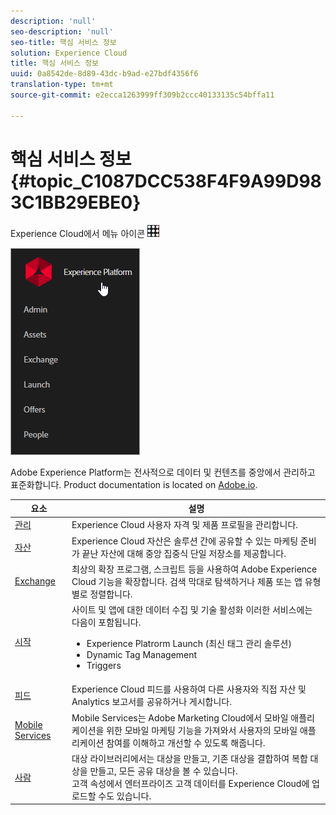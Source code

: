 ```yaml
---
description: 'null'
seo-description: 'null'
seo-title: 핵심 서비스 정보
solution: Experience Cloud
title: 핵심 서비스 정보
uuid: 0a8542de-8d89-43dc-b9ad-e27bdf4356f6
translation-type: tm+mt
source-git-commit: e2ecca1263999ff309b2ccc40133135c54bffa11

---
```



# 핵심 서비스 정보 {#topic_C1087DCC538F4F9A99D983C1BB29EBE0}

Experience Cloud에서 메뉴 아이콘 ![을 클릭하여 풀다운 메뉴에 액세스합니다.](assets/menu-icon.png)

![](assets/experience-cloud-core-services.png)

Adobe Experience Platform는 전사적으로 데이터 및 컨텐츠를 중앙에서 관리하고 표준화합니다. Product documentation is located on [Adobe.io](https://www.adobe.io/apis/experienceplatform/home/services.html).

| 요소 | 설명 |
|--- |--- |
| [관리](admin-getting-started/admin-getting-started.md) | Experience Cloud 사용자 자격 및 제품 프로필을 관리합니다. |
| [자산](experience-cloud-assets/experience-cloud-assets.md) | Experience Cloud 자산은 솔루션 간에 공유할 수 있는 마케팅 준비가 끝난 자산에 대해 중앙 집중식 단일 저장소를 제공합니다. |
| [Exchange](https://experiencecloud.adobeexchange.com/) | 최상의 확장 프로그램, 스크립트 등을 사용하여 Adobe Experience Cloud 기능을 확장합니다. 검색 막대로 탐색하거나 제품 또는 앱 유형별로 정렬합니다. |
| [시작](activation/activation.md) | 사이트 및 앱에 대한 데이터 수집 및 기술 활성화 이러한 서비스에는 다음이 포함됩니다.<ul><li>Experience Platrorm Launch (최신 태그 관리 솔루션)</li><li>Dynamic Tag Management</li><li>Triggers</li></ul> |
| [피드](feed.md) | Experience Cloud 피드를 사용하여 다른 사용자와 직접 자산 및 Analytics 보고서를 공유하거나 게시합니다. |
| [Mobile Services](https://marketing.adobe.com/resources/help/en_US/mobile/) | Mobile Services는 Adobe Marketing Cloud에서 모바일 애플리케이션을 위한 모바일 마케팅 기능을 가져와서 사용자의 모바일 애플리케이션 참여를 이해하고 개선할 수 있도록 해줍니다. |
| [사람](audience-library/audience-library.md) | 대상 라이브러리에서는 대상을 만들고, 기존 대상을 결합하여 복합 대상을 만들고, 모든 공유 대상을 볼 수 있습니다.<br>고객 속성에서 엔터프라이즈 고객 데이터를 Experience Cloud에 업로드할 수도 있습니다. |
